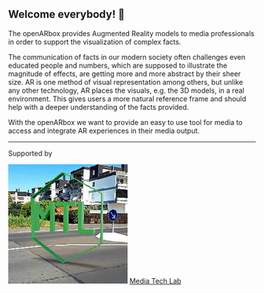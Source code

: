 ## Welcome everybody! 👋

The openARbox provides Augmented Reality models to media professionals in order to support the visualization of complex facts.

The communication of facts in our modern society often challenges even educated people and numbers, which are supposed to 
illustrate the magnitude of effects, are getting more and more abstract by their sheer size. AR is one method of visual 
representation among others, but unlike any other technology, AR places the visuals, e.g. the 3D models, in a real environment. 
This gives users a more natural reference frame and should help with a deeper understanding of the facts provided.

With the openARbox we want to provide an easy to use tool for media to access and integrate AR experiences in their media output.

_____________________________________________________________________________

Supported by

<img alt="Media Tech Lab Bayern" src="/MTL_AR.jpg"> 
<a href="https://www.media-lab.de/de/media-tech-lab"> Media Tech Lab </a>



